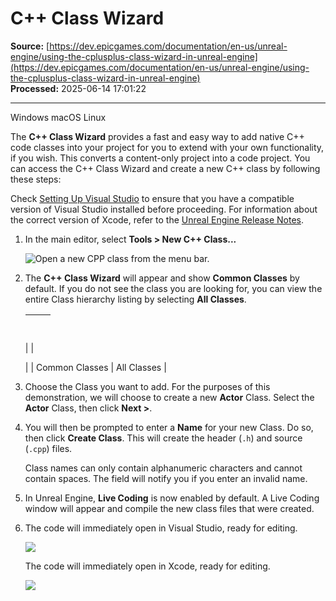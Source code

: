 # C++ Class Wizard

**Source:** [https://dev.epicgames.com/documentation/en-us/unreal-engine/using-the-cplusplus-class-wizard-in-unreal-engine](https://dev.epicgames.com/documentation/en-us/unreal-engine/using-the-cplusplus-class-wizard-in-unreal-engine)  
**Processed:** 2025-06-14 17:01:22

---

Windows macOS Linux

The **C++ Class Wizard** provides a fast and easy way to add native C++ code classes into your project for you to extend with your own functionality, if you wish. This converts a content-only project into a code project. You can access the C++ Class Wizard and create a new C++ class by following these steps:

Check [Setting Up Visual Studio](/documentation/404) to ensure that you have a compatible version of Visual Studio installed before proceeding. For information about the correct version of Xcode, refer to the [Unreal Engine Release Notes](/documentation/en-us/unreal-engine/whats-new).

1.  In the main editor, select **Tools > New C++ Class...**
    
    ![Open a new CPP class from the menu bar.](https://d1iv7db44yhgxn.cloudfront.net/documentation/images/1c62e718-7b3e-4413-9760-5213c323deef/new-cpp-class.png "New CPP Class")
2.  The **C++ Class Wizard** will appear and show **Common Classes** by default. If you do not see the class you are looking for, you can view the entire Class hierarchy listing by selecting **All Classes**.
    
    |   |   |
    | --- | --- |
    | 
     | 
    
     |
    | Common Classes | All Classes |
    
3.  Choose the Class you want to add. For the purposes of this demonstration, we will choose to create a new **Actor** Class. Select the **Actor** Class, then click **Next >**.
    
4.  You will then be prompted to enter a **Name** for your new Class. Do so, then click **Create Class**. This will create the header (`.h`) and source (`.cpp`) files.
    
    Class names can only contain alphanumeric characters and cannot contain spaces. The field will notify you if you enter an invalid name.
    
5.  In Unreal Engine, **Live Coding** is now enabled by default. A Live Coding window will appear and compile the new class files that were created.
    
6.  The code will immediately open in Visual Studio, ready for editing.
    
    ![](https://d1iv7db44yhgxn.cloudfront.net/documentation/images/3d2592c6-86bd-4d12-a1a2-53ccebcb6593/code-in-vs.png)
    
    The code will immediately open in Xcode, ready for editing.
    
    ![](https://d1iv7db44yhgxn.cloudfront.net/documentation/images/5a9191d8-09d2-4744-8552-884c7b5c0e4f/codeediting_xcode.png)